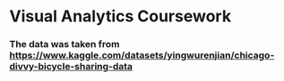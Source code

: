 # Visual Analytics Coursework

### The data was taken from https://www.kaggle.com/datasets/yingwurenjian/chicago-divvy-bicycle-sharing-data
